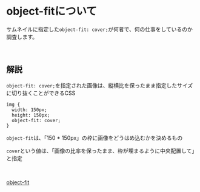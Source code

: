 # object-fitについて

サムネイルに指定した`object-fit: cover;`が何者で、何の仕事をしているのか調査します。

<br>

## 解説

`object-fit: cover;`を指定された画像は、縦横比を保ったまま指定したサイズに切り抜くことができるCSS

```
img {
  width: 150px;
  height: 150px;
  object-fit: cover;
}
```

`object-fit`は、「150 * 150px」の枠に画像をどうはめ込むかを決めるもの

`cover`という値は、「画像の比率を保ったまま、枠が埋まるように中央配置して」と指定

<br>

[object-fit](https://code-kitchen.dev/css/object-fit/)
